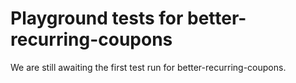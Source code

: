 # Playground tests for better-recurring-coupons
We are still awaiting the first test run for better-recurring-coupons.
